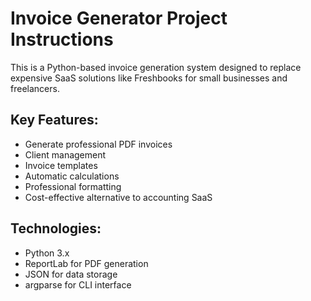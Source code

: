 <!-- Use this file to provide workspace-specific custom instructions to Copilot. For more details, visit https://code.visualstudio.com/docs/copilot/copilot-customization#_use-a-githubcopilotinstructionsmd-file -->

# Invoice Generator Project Instructions

This is a Python-based invoice generation system designed to replace expensive SaaS solutions like Freshbooks for small businesses and freelancers.

## Key Features:
- Generate professional PDF invoices
- Client management
- Invoice templates
- Automatic calculations
- Professional formatting
- Cost-effective alternative to accounting SaaS

## Technologies:
- Python 3.x
- ReportLab for PDF generation
- JSON for data storage
- argparse for CLI interface